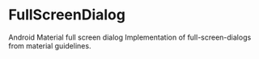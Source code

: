 # FullScreenDialog

Android Material full screen dialog
Implementation of full-screen-dialogs from material guidelines.